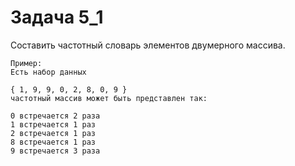 # Задача 5_1
Составить частотный словарь элементов двумерного массива.
```
Пример:
Есть набор данных

{ 1, 9, 9, 0, 2, 8, 0, 9 }
частотный массив может быть представлен так:

0 встречается 2 раза
1 встречается 1 раз
2 встречается 1 раз
8 встречается 1 раз
9 встречается 3 раза
```
